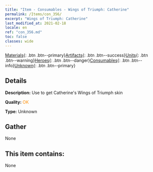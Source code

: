 ```yaml
---
title: "Item - Consumables - Wings of Triumph: Catherine"
permalink: /Items/con_356/
excerpt: "Wings of Triumph: Catherine"
last_modified_at: 2021-02-18
locale: en
ref: "con_356.md"
toc: false
classes: wide
---
```

 [Materials](/Items/){: .btn .btn--primary}[Artifacts](/Items/Artifacts/){: .btn .btn--success}[Units](/Items/Units/){: .btn .btn--warning}[Heroes](/Items/Heroes/){: .btn .btn--danger}[Consumables](/Items/Consumables/){: .btn .btn--info}[Unknown](/Items/Unknown/){: .btn .btn--primary}

## Details
 **Description:** Use to get Catherine's Wings of Triumph skin

 **Quality:** <span style="color: #FF8C00">OK</span>

 **Type:** Unknown

## Gather

  None

## This item contains:

  None

